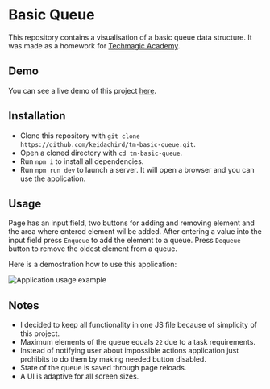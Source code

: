 # Basic Queue

This repository contains a visualisation of a basic queue data structure. It was made as a homework for [Techmagic Academy](https://www.techmagic.co/techmagic-academy).

## Demo

You can see a live demo of this project [here](https://keidachird.github.io/tm-basic-queue/).

## Installation

- Clone this repository with `git clone https://github.com/keidachird/tm-basic-queue.git`.
- Open a cloned directory with `cd tm-basic-queue`.
- Run `npm i` to install all dependencies.
- Run `npm run dev` to launch a server. It will open a browser and you can use the application.

## Usage

Page has an input field, two buttons for adding and removing element and the area where entered element wil be added. After entering a value into the input field press `Enqueue` to add the element to a queue. Press `Dequeue` button to remove the oldest element from a queue.

Here is a demostration how to use this application:

![Application usage example](https://i.ibb.co/GcZm3K2/basic-queue-demo.gif)

## Notes

- I decided to keep all functionality in one JS file because of simplicity of this project.
- Maximum elements of the queue equals `22` due to a task requirements.
- Instead of notifying user about impossible actions application just prohibits to do them by making needed button disabled.
- State of the queue is saved through page reloads.
- A UI is adaptive for all screen sizes.
